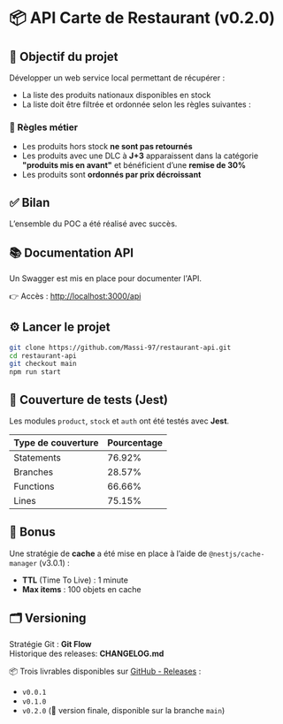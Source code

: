 # 📦 API Carte de Restaurant (v0.2.0)

## 🚀 Objectif du projet

Développer un web service local permettant de récupérer :

- La liste des produits nationaux disponibles en stock
- La liste doit être filtrée et ordonnée selon les règles suivantes :

### 🎯 Règles métier

- Les produits hors stock **ne sont pas retournés**
- Les produits avec une DLC à **J+3** apparaissent dans la catégorie **"produits mis en avant"** et bénéficient d’une **remise de 30%**
- Les produits sont **ordonnés par prix décroissant**

## ✅ Bilan

L’ensemble du POC a été réalisé avec succès.

## 📚 Documentation API

Un Swagger est mis en place pour documenter l'API.

👉 Accès : [http://localhost:3000/api](http://localhost:3000/api)

## ⚙️ Lancer le projet

```bash
git clone https://github.com/Massi-97/restaurant-api.git
cd restaurant-api
git checkout main
npm run start
```

## 🧪 Couverture de tests (Jest)

Les modules `product`, `stock` et `auth` ont été testés avec **Jest**.

| Type de couverture | Pourcentage |
|--------------------|-------------|
| Statements         | 76.92%      |
| Branches           | 28.57%      |
| Functions          | 66.66%      |
| Lines              | 75.15%      |

## 🎁 Bonus

Une stratégie de **cache** a été mise en place à l’aide de `@nestjs/cache-manager` (v3.0.1) :

- **TTL** (Time To Live) : 1 minute
- **Max items** : 100 objets en cache

## 🗂️ Versioning

Stratégie Git : **Git Flow**
<br>
Historique des releases: **CHANGELOG.md**

📦 Trois livrables disponibles sur [GitHub - Releases](https://github.com/Massi-97/restaurant-api/tags) :

- `v0.0.1`
- `v0.1.0`
- `v0.2.0` (🎯 version finale, disponible sur la branche `main`)
